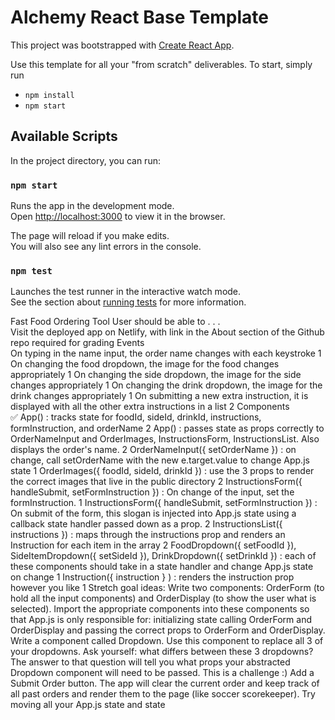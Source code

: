 # Alchemy React Base Template

This project was bootstrapped with [Create React App](https://github.com/facebook/create-react-app).

Use this template for all your "from scratch" deliverables. To start, simply run

- `npm install`
- `npm start`

## Available Scripts

In the project directory, you can run:

### `npm start`

Runs the app in the development mode.\
Open [http://localhost:3000](http://localhost:3000) to view it in the browser.

The page will reload if you make edits.\
You will also see any lint errors in the console.

### `npm test`

Launches the test runner in the interactive watch mode.\
See the section about [running tests](https://facebook.github.io/create-react-app/docs/running-tests) for more information.

Fast Food Ordering Tool
User should be able to . . .	
Visit the deployed app on Netlify, with link in the About section of the Github repo	required for grading
Events	
On typing in the name input, the order name changes with each keystroke	1
On changing the food dropdown, the image for the food changes appropriately	1
On changing the side dropdown, the image for the side changes appropriately	1
On changing the drink dropdown, the image for the drink changes appropriately	1
On submitting a new extra instruction, it is displayed with all the other extra instructions in a list	2
Components	
✅ App() : tracks state for foodId, sideId, drinkId, instructions, formInstruction, and orderName	2
App() : passes state as props correctly to OrderNameInput and OrderImages, InstructionsForm, InstructionsList. Also displays the order's name.	2
OrderNameInput({ setOrderName }) : on change, call setOrderName with the new e.target.value to change App.js state	1
OrderImages({ foodId, sideId, drinkId }) : use the 3 props to render the correct images that live in the public directory	2
InstructionsForm({ handleSubmit, setFormInstruction }) : On change of the input, set the formInstruction.	1
InstructionsForm({ handleSubmit, setFormInstruction }) : On submit of the form, this slogan is injected into App.js state using a callback state handler passed down as a prop.	2
InstructionsList({ instructions }) : maps through the instructions prop and renders an Instruction for each item in the array	2
FoodDropdown({ setFoodId }), SideItemDropdown({ setSideId }), DrinkDropdown({ setDrinkId }) : each of these components should take in a state handler and change App.js state on change	1
Instruction({ instruction } ) : renders the instruction prop however you like	1
Stretch goal ideas:
Write two components: OrderForm (to hold all the input components) and OrderDisplay (to show the user what is selected). Import the appropriate components into these components so that App.js is only responsible for:
initializing state
calling OrderForm and OrderDisplay and
passing the correct props to OrderForm and OrderDisplay.
Write a component called Dropdown. Use this component to replace all 3 of your dropdowns. Ask yourself: what differs between these 3 dropdowns? The answer to that question will tell you what props your abstracted Dropdown component will need to be passed. This is a challenge :)
Add a Submit Order button. The app will clear the current order and keep track of all past orders and render them to the page (like soccer scorekeeper).
Try moving all your App.js state and state